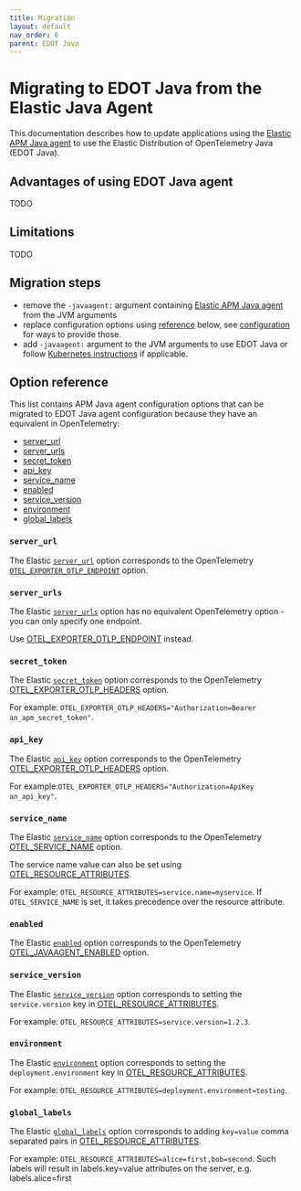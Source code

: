 ```yaml
---
title: Migration
layout: default
nav_order: 6
parent: EDOT Java
---
```


# Migrating to EDOT Java from the Elastic Java Agent
 
This documentation describes how to update applications using the [Elastic APM Java agent](https://www.elastic.co/guide/en/apm/agent/java/current/index.html) to use the Elastic Distribution of OpenTelemetry Java (EDOT Java).

## Advantages of using EDOT Java agent

TODO

## Limitations

TODO

## Migration steps

- remove the `-javaagent:` argument containing [Elastic APM Java agent](https://www.elastic.co/guide/en/apm/agent/java/current/index.html) from the JVM arguments
- replace configuration options using [reference](#option-reference) below, see [configuration](./configuration) for ways to provide those.
- add `-javaagent:` argument to the JVM arguments to use EDOT Java or follow [Kubernetes instructions](./setup/k8s) if applicable.

## Option reference

This list contains APM Java agent configuration options that can be migrated to EDOT Java agent configuration because
they have an equivalent in OpenTelemetry:

* [server_url](#server_url)
* [server_urls](#server_urls)
* [secret_token](#secret_token)
* [api_key](#api_key)
* [service_name](#service_name)
* [enabled](#enabled)
* [service_version](#service_version)
* [environment](#environment)
* [global_labels](#global_labels)

### `server_url`

The Elastic [`server_url`](https://www.elastic.co/guide/en/apm/agent/java/current/config-reporter.html#config-server-url) option corresponds to the OpenTelemetry [`OTEL_EXPORTER_OTLP_ENDPOINT`](https://opentelemetry.io/docs/concepts/sdk-configuration/otlp-exporter-configuration/#otel_exporter_otlp_endpoint) option.

### `server_urls`

The Elastic [`server_urls`](https://www.elastic.co/guide/en/apm/agent/java/current/config-reporter.html#config-server-urls) option has no equivalent OpenTelemetry option - you can only specify one endpoint.

Use [OTEL_EXPORTER_OTLP_ENDPOINT](https://opentelemetry.io/docs/concepts/sdk-configuration/otlp-exporter-configuration/#otel_exporter_otlp_endpoint) instead.

### `secret_token`

The Elastic [`secret_token`](https://www.elastic.co/guide/en/apm/agent/java/current/config-reporter.html#config-secret-token) option corresponds to the OpenTelemetry [OTEL_EXPORTER_OTLP_HEADERS](https://opentelemetry.io/docs/concepts/sdk-configuration/otlp-exporter-configuration/#otel_exporter_otlp_headers) option.

For example: `OTEL_EXPORTER_OTLP_HEADERS="Authorization=Bearer an_apm_secret_token"`.

### `api_key`

The Elastic [`api_key`](https://www.elastic.co/guide/en/apm/agent/java/current/config-reporter.html#config-api-key) option corresponds to the OpenTelemetry [OTEL_EXPORTER_OTLP_HEADERS](https://opentelemetry.io/docs/concepts/sdk-configuration/otlp-exporter-configuration/#otel_exporter_otlp_headers) option.

For example:`OTEL_EXPORTER_OTLP_HEADERS="Authorization=ApiKey an_api_key"`.

### `service_name`

The Elastic [`service_name`](https://www.elastic.co/guide/en/apm/agent/java/current/config-core.html#config-service-name) option corresponds to the OpenTelemetry [OTEL_SERVICE_NAME](https://opentelemetry.io/docs/concepts/sdk-configuration/general-sdk-configuration/#otel_service_name) option.

The service name value can also be set using [OTEL_RESOURCE_ATTRIBUTES](https://opentelemetry.io/docs/concepts/sdk-configuration/general-sdk-configuration/#otel_resource_attributes).

For example: `OTEL_RESOURCE_ATTRIBUTES=service.name=myservice`. If `OTEL_SERVICE_NAME` is set, it takes precedence over the resource attribute.

### `enabled`

The Elastic [`enabled`](https://www.elastic.co/guide/en/apm/agent/java/current/config-core.html#config-enabled) option corresponds to the OpenTelemetry [OTEL_JAVAAGENT_ENABLED](https://opentelemetry.io/docs/languages/java/automatic/agent-config/#suppressing-specific-auto-instrumentation) option.

### `service_version`

The Elastic [`service_version`](https://www.elastic.co/guide/en/apm/agent/java/current/config-core.html#config-service-version) option corresponds to setting the `service.version` key in [OTEL_RESOURCE_ATTRIBUTES](https://opentelemetry.io/docs/concepts/sdk-configuration/general-sdk-configuration/#otel_resource_attributes).

For example: `OTEL_RESOURCE_ATTRIBUTES=service.version=1.2.3`.

### `environment`

The Elastic [`environment`](https://www.elastic.co/guide/en/apm/agent/java/current/config-core.html#config-environment) option corresponds to setting the `deployment.environment` key in [OTEL_RESOURCE_ATTRIBUTES](https://opentelemetry.io/docs/concepts/sdk-configuration/general-sdk-configuration/#otel_resource_attributes).

For example: `OTEL_RESOURCE_ATTRIBUTES=deployment.environment=testing`.

### `global_labels`

The Elastic [`global_labels`](https://www.elastic.co/guide/en/apm/agent/java/current/config-core.html#config-global-labels) option corresponds to adding `key=value` comma separated pairs in [OTEL_RESOURCE_ATTRIBUTES](https://opentelemetry.io/docs/concepts/sdk-configuration/general-sdk-configuration/#otel_resource_attributes).

For example: `OTEL_RESOURCE_ATTRIBUTES=alice=first,bob=second`. Such labels will result in labels.key=value attributes on the server, e.g. labels.alice=first

